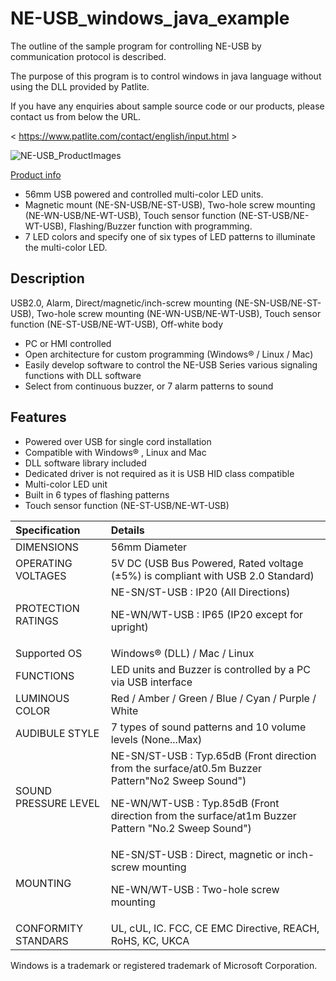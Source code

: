 # NE-USB_windows_java_example  

The outline of the sample program for controlling NE-USB by communication protocol is described.

The purpose of this program is to control windows in java language without using the DLL provided by Patlite.

If you have any enquiries about sample source code or our products, please contact us from below the URL.

< https://www.patlite.com/contact/english/input.html >

![NE-USB_ProductImages](https://user-images.githubusercontent.com/101162723/173481682-49b1d671-5c43-4cb4-a9f0-ee5c02966ec4.png)



[Product info](https://www.patlite.com/product/detail0000000762.html) 

* 56mm USB powered and controlled multi-color LED units.
* Magnetic mount (NE-SN-USB/NE-ST-USB),  Two-hole screw mounting (NE-WN-USB/NE-WT-USB), Touch sensor function (NE-ST-USB/NE-WT-USB),  Flashing/Buzzer function with programming.
* 7 LED colors and specify one of six types of LED patterns to illuminate the multi-color LED.
 
## Description

USB2.0, Alarm, Direct/magnetic/inch-screw mounting (NE-SN-USB/NE-ST-USB), Two-hole screw mounting (NE-WN-USB/NE-WT-USB), Touch sensor function  (NE-ST-USB/NE-WT-USB), Off-white body

* PC or HMI controlled
* Open architecture for custom programming (Windows® / Linux / Mac)
* Easily develop software to control the NE-USB Series various signaling functions with DLL software
* Select from continuous buzzer, or 7 alarm patterns to sound

## Features

* Powered over USB for single cord installation
* Compatible with Windows® , Linux and Mac
* DLL software library included
* Dedicated driver is not required as it is USB HID class compatible
* Multi-color LED unit
* Built in 6 types of flashing patterns
* Touch sensor function (NE-ST-USB/NE-WT-USB)


|Specification|Details|
|:--|:--|
|DIMENSIONS|56mm Diameter|
|OPERATING VOLTAGES| 5V DC (USB Bus Powered, Rated voltage (±5%) is compliant with USB 2.0 Standard)|
|PROTECTION RATINGS|NE-SN/ST-USB : IP20 (All Directions) <p> NE-WN/WT-USB : IP65 (IP20 except for upright)
|Supported OS|Windows® (DLL) / Mac / Linux|
|FUNCTIONS|LED units and Buzzer is controlled by a PC via USB interface|
|LUMINOUS COLOR|Red / Amber / Green / Blue / Cyan / Purple / White
|AUDIBULE STYLE|7 types of sound patterns and 10 volume levels (None...Max)
|SOUND PRESSURE LEVEL|NE-SN/ST-USB : Typ.65dB (Front direction from the surface/at0.5m Buzzer Pattern"No2 Sweep Sound")<p>NE-WN/WT-USB : Typ.85dB (Front direction from the surface/at1m Buzzer Pattern "No.2 Sweep Sound")
|MOUNTING|NE-SN/ST-USB : Direct, magnetic or inch-screw mounting <p> NE-WN/WT-USB : Two-hole screw mounting
|CONFORMITY STANDARS|UL, cUL, IC. FCC, CE EMC Directive, REACH, RoHS, KC, UKCA


Windows is a trademark or registered trademark of Microsoft Corporation.
